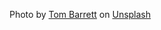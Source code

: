 Photo by <a href="https://unsplash.com/@wistomsin?utm_source=unsplash&utm_medium=referral&utm_content=creditCopyText">Tom Barrett</a> on <a href="https://unsplash.com/?utm_source=unsplash&utm_medium=referral&utm_content=creditCopyText">Unsplash</a>
